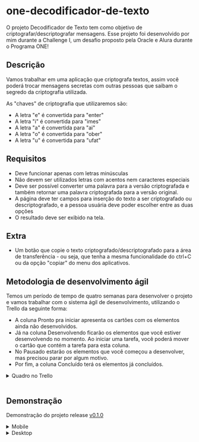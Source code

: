
# one-decodificador-de-texto

O projeto Decodificador de Texto tem como objetivo de criptografar/descriptografar mensagens. Esse projeto foi desenvolvido por mim durante a Challenge I, um desafio proposto pela Oracle e Alura durante o Programa ONE!


## Descrição
Vamos trabalhar em uma aplicação que criptografa textos, assim você poderá trocar mensagens secretas com outras pessoas que saibam o segredo da criptografia utilizada.

As "chaves" de criptografia que utilizaremos são:
- A letra "e" é convertida para "enter"
- A letra "i" é convertida para "imes"
- A letra "a" é convertida para "ai"
- A letra "o" é convertida para "ober"
- A letra "u" é convertida para "ufat"


## Requisitos

- Deve funcionar apenas com letras minúsculas
- Não devem ser utilizados letras com acentos nem caracteres especiais
- Deve ser possível converter uma palavra para a versão criptografada e também retornar uma palavra criptografada para a versão original.
- A página deve ter campos para inserção do texto a ser criptografado ou descriptografado, e a pessoa usuária deve poder escolher entre as duas opções
- O resultado deve ser exibido na tela.

## Extra
 
- Um botão que copie o texto criptografado/descriptografado para a área de transferência - ou seja, que tenha a mesma funcionalidade do ctrl+C ou da opção "copiar" do menu dos aplicativos. 

## Metodologia de desenvolvimento ágil

Temos um período de tempo de quatro semanas para desenvolver o projeto e vamos trabalhar com o sistema ágil de desenvolvimento, utilizando o Trello da seguinte forma:

- A coluna Pronto pra iniciar apresenta os cartões com os elementos ainda não desenvolvidos.
- Já na coluna Desenvolvendo ficarão os elementos que você estiver desenvolvendo no momento. Ao iniciar uma tarefa, você poderá mover o cartão que contém a tarefa para esta coluna.
- No Pausado estarão os elementos que você começou a desenvolver, mas precisou parar por algum motivo.
- Por fim, a coluna Concluído terá os elementos já concluídos.

<details>
<summary>Quadro no Trello</summary>

![quadro-trello](https://user-images.githubusercontent.com/111458338/234139071-ece5b293-d170-42ef-b3fd-f540f8f5d135.jpeg)
</details>

<br/>

## Demonstração
Demonstração do projeto release <a href="https://github.com/yomarcoslinss/one-decodificador-de-texto/releases/tag/v0.1.0">v0.1.0</a>

<details>
<summary>Mobile</summary>

![img2](https://user-images.githubusercontent.com/111458338/234139068-163f2e33-1e87-4980-b5cb-58933cbf30d2.jpeg)
</details>
<details>
<summary>Desktop</summary>


![img1](https://user-images.githubusercontent.com/111458338/234139070-d8e0e234-0167-4e08-95fc-d951d9a72a3b.jpeg)


</div>